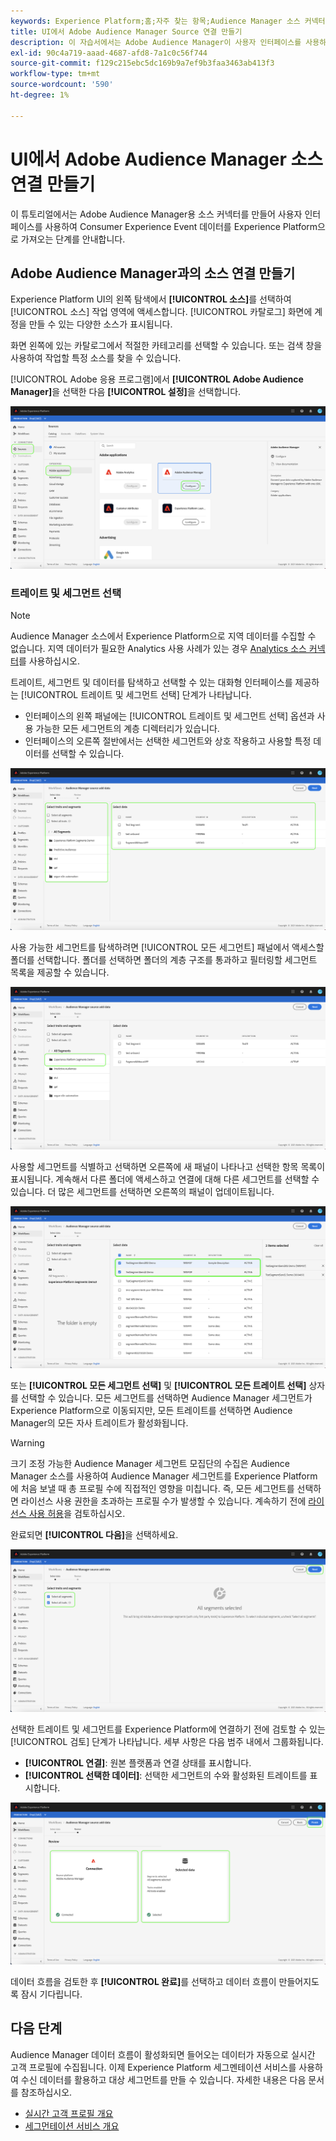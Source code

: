 ```yaml
---
keywords: Experience Platform;홈;자주 찾는 항목;Audience Manager 소스 커넥터;Audience Manager;audience manager 커넥터
title: UI에서 Adobe Audience Manager Source 연결 만들기
description: 이 자습서에서는 Adobe Audience Manager이 사용자 인터페이스를 사용하여 소비자 경험 이벤트 데이터를 Experience Platform으로 가져올 수 있도록 소스 연결을 만드는 단계를 안내합니다.
exl-id: 90c4a719-aaad-4687-afd8-7a1c0c56f744
source-git-commit: f129c215ebc5dc169b9a7ef9b3faa3463ab413f3
workflow-type: tm+mt
source-wordcount: '590'
ht-degree: 1%

---
```


# UI에서 Adobe Audience Manager 소스 연결 만들기

이 튜토리얼에서는 Adobe Audience Manager용 소스 커넥터를 만들어 사용자 인터페이스를 사용하여 Consumer Experience Event 데이터를 Experience Platform으로 가져오는 단계를 안내합니다.

## Adobe Audience Manager과의 소스 연결 만들기

Experience Platform UI의 왼쪽 탐색에서 **[!UICONTROL 소스]**&#x200B;를 선택하여 [!UICONTROL 소스] 작업 영역에 액세스합니다. [!UICONTROL 카탈로그] 화면에 계정을 만들 수 있는 다양한 소스가 표시됩니다.

화면 왼쪽에 있는 카탈로그에서 적절한 카테고리를 선택할 수 있습니다. 또는 검색 창을 사용하여 작업할 특정 소스를 찾을 수 있습니다.

[!UICONTROL Adobe 응용 프로그램]에서 **[!UICONTROL Adobe Audience Manager]**&#x200B;을 선택한 다음 **[!UICONTROL 설정]**&#x200B;을 선택합니다.

![카탈로그](../../../../images/tutorials/create/aam/catalog.png)

### 트레이트 및 세그먼트 선택

>[!NOTE]
>
>Audience Manager 소스에서 Experience Platform으로 지역 데이터를 수집할 수 없습니다. 지역 데이터가 필요한 Analytics 사용 사례가 있는 경우 [Analytics 소스 커넥터](../adobe-applications/analytics.md)를 사용하십시오.

트레이트, 세그먼트 및 데이터를 탐색하고 선택할 수 있는 대화형 인터페이스를 제공하는 [!UICONTROL 트레이트 및 세그먼트 선택] 단계가 나타납니다.

* 인터페이스의 왼쪽 패널에는 [!UICONTROL 트레이트 및 세그먼트 선택] 옵션과 사용 가능한 모든 세그먼트의 계층 디렉터리가 있습니다.
* 인터페이스의 오른쪽 절반에서는 선택한 세그먼트와 상호 작용하고 사용할 특정 데이터를 선택할 수 있습니다.

![데이터 추가](../../../../images/tutorials/create/aam/add-data.png)

사용 가능한 세그먼트를 탐색하려면 [!UICONTROL 모든 세그먼트] 패널에서 액세스할 폴더를 선택합니다. 폴더를 선택하면 폴더의 계층 구조를 통과하고 필터링할 세그먼트 목록을 제공할 수 있습니다.

![segment-folder](../../../../images/tutorials/create/aam/segment-folder.png)

사용할 세그먼트를 식별하고 선택하면 오른쪽에 새 패널이 나타나고 선택한 항목 목록이 표시됩니다. 계속해서 다른 폴더에 액세스하고 연결에 대해 다른 세그먼트를 선택할 수 있습니다. 더 많은 세그먼트를 선택하면 오른쪽의 패널이 업데이트됩니다.

![select-data](../../../../images/tutorials/create/aam/select-data.png)

또는 **[!UICONTROL 모든 세그먼트 선택]** 및 **[!UICONTROL 모든 트레이트 선택]** 상자를 선택할 수 있습니다. 모든 세그먼트를 선택하면 Audience Manager 세그먼트가 Experience Platform으로 이동되지만, 모든 트레이트를 선택하면 Audience Manager의 모든 자사 트레이트가 활성화됩니다.

>[!WARNING]
>
>크기 조정 가능한 Audience Manager 세그먼트 모집단의 수집은 Audience Manager 소스를 사용하여 Audience Manager 세그먼트를 Experience Platform에 처음 보낼 때 총 프로필 수에 직접적인 영향을 미칩니다. 즉, 모든 세그먼트를 선택하면 라이선스 사용 권한을 초과하는 프로필 수가 발생할 수 있습니다. 계속하기 전에 [라이선스 사용 허용](../../../../../dashboards/guides/license-usage.md)을 검토하십시오.

완료되면 **[!UICONTROL 다음]**&#x200B;을 선택하세요.

![모든 세그먼트](../../../../images/tutorials/create/aam/all-segments.png)

선택한 트레이트 및 세그먼트를 Experience Platform에 연결하기 전에 검토할 수 있는 [!UICONTROL 검토] 단계가 나타납니다. 세부 사항은 다음 범주 내에서 그룹화됩니다.

* **[!UICONTROL 연결]**: 원본 플랫폼과 연결 상태를 표시합니다.
* **[!UICONTROL 선택한 데이터]**: 선택한 세그먼트의 수와 활성화된 트레이트를 표시합니다.

![검토](../../../../images/tutorials/create/aam/review.png)

데이터 흐름을 검토한 후 **[!UICONTROL 완료]**&#x200B;를 선택하고 데이터 흐름이 만들어지도록 잠시 기다립니다.

## 다음 단계

Audience Manager 데이터 흐름이 활성화되면 들어오는 데이터가 자동으로 실시간 고객 프로필에 수집됩니다. 이제 Experience Platform 세그멘테이션 서비스를 사용하여 수신 데이터를 활용하고 대상 세그먼트를 만들 수 있습니다. 자세한 내용은 다음 문서를 참조하십시오.

* [실시간 고객 프로필 개요](../../../../../profile/home.md)
* [세그먼테이션 서비스 개요](../../../../../segmentation/home.md)
